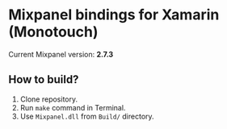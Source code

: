 # Mixpanel bindings for Xamarin (Monotouch)

Current Mixpanel version: **2.7.3**

## How to build?

1. Clone repository.
2. Run `make` command in Terminal.
3. Use `Mixpanel.dll` from `Build/` directory.
